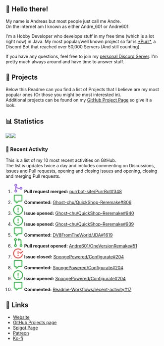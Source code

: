 <!-- Links -->
[purr]: https://purrbot.site
[discord]: https://discord.gg/6dazXp6
[website]: https://andre601.ch
[github]: https://andre601.ch/projects
[spigot]: https://www.spigotmc.org/resources/authors/56829/
[patreon]: https://patreon.com/andre_601
[ko-fi]: https://ko-fi.com/andre_601

## 👋 Hello there!
My name is Andreas but most people just call me Andre.  
On the internet am I known as either Andre_601 or Andre601.

I'm a Hobby Developer who develops stuff in my free time (which is a lot right now) in Java. My most popular/well known project so far is [\*Purr\*][purr], a Discord Bot that reached over 50,000 Servers (And still counting).

If you have any questions, feel free to join my [personal Discord Server][discord]. I'm pretty much always around and have time to answer stuff.

## 📁 Projects
Below this Readme can you find a list of Projects that I believe are my most popular ones (Or those you might be most interested in).  
Additional projects can be found on my [GitHub Project Page][github] so give it a look.

## 📊 Statistics
<img height="195px" src="https://github-readme-stats.vercel.app/api?username=Andre601&show_icons=true&hide_rank=true&title_color=3498db&bg_color=ffffff00&text_color=718096"><img height="195px" src="https://github-readme-stats.vercel.app/api/top-langs?username=Andre601&layout=compact&title_color=3498db&bg_color=ffffff00&text_color=718096">

### 📜 Recent Activity
This is a list of my 10 most recent activities on GitHub.  
The list is updates twice a day and includes commenting on Discussions, issues and Pull requests, opening and closing issues and opening, closing and merging Pull requests.

<!--START_SECTION:activity-->
1. ![pullRequestMerged] **Pull request merged:** [purrbot-site/PurrBot#348](https://github.com/purrbot-site/PurrBot/pull/348)
2. ![comment] **Commented:** [Ghost-chu/QuickShop-Reremake#806](https://github.com/Ghost-chu/QuickShop-Reremake/issues/806)
3. ![issueOpened] **Issue opened:** [Ghost-chu/QuickShop-Reremake#940](https://github.com/Ghost-chu/QuickShop-Reremake/issues/940)
4. ![issueOpened] **Issue opened:** [Ghost-chu/QuickShop-Reremake#939](https://github.com/Ghost-chu/QuickShop-Reremake/issues/939)
5. ![comment] **Commented:** [DV8FromTheWorld/JDA#1619](https://github.com/DV8FromTheWorld/JDA/issues/1619)
6. ![pullRequestOpened] **Pull request opened:** [Andre601/OneVersionRemake#51](https://github.com/Andre601/OneVersionRemake/pull/51)
7. ![issueClosed] **Issue closed:** [SpongePowered/Configurate#204](https://github.com/SpongePowered/Configurate/issues/204)
8. ![comment] **Commented:** [SpongePowered/Configurate#204](https://github.com/SpongePowered/Configurate/issues/204)
9. ![issueOpened] **Issue opened:** [SpongePowered/Configurate#204](https://github.com/SpongePowered/Configurate/issues/204)
10. ![comment] **Commented:** [Readme-Workflows/recent-activity#17](https://github.com/Readme-Workflows/recent-activity/issues/17)
<!--END_SECTION:activity-->

## 🔗 Links
- [Website]
- [GitHub Projects page][github]
- [Spigot Page][spigot]
- [Patreon]
- [Ko-fi]

<!-- Badges -->
[issueOpened]: https://raw.githubusercontent.com/Andre601/Andre601/4dadd89f960758755927537b4108e03eb2d93eba/images/IssueOpened.svg
[issueClosed]: https://raw.githubusercontent.com/Andre601/Andre601/4dadd89f960758755927537b4108e03eb2d93eba/images/IssueClosed.svg
[pullRequestOpened]: https://raw.githubusercontent.com/Andre601/Andre601/4dadd89f960758755927537b4108e03eb2d93eba/images/PullRequestOpened.svg
[pullRequestClosed]: https://raw.githubusercontent.com/Andre601/Andre601/4dadd89f960758755927537b4108e03eb2d93eba/images/PullRequestClosed.svg
[pullRequestMerged]: https://raw.githubusercontent.com/Andre601/Andre601/4dadd89f960758755927537b4108e03eb2d93eba/images/PullRequestMerged.svg
[comment]: https://raw.githubusercontent.com/Andre601/Andre601/4dadd89f960758755927537b4108e03eb2d93eba/images/Comment.svg
